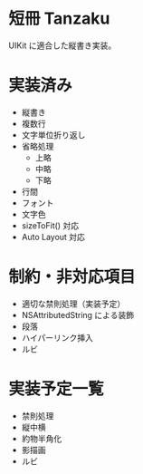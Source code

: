 # 短冊 Tanzaku

UIKit に適合した縦書き実装。

# 実装済み

- 縦書き
- 複数行
- 文字単位折り返し
- 省略処理
	- 上略
	- 中略
	- 下略
- 行間
- フォント
- 文字色
- sizeToFit() 対応
- Auto Layout 対応

# 制約・非対応項目

- 適切な禁則処理（実装予定）
- NSAttributedString による装飾
- 段落
- ハイパーリンク挿入
- ルビ

# 実装予定一覧

- 禁則処理
- 縦中横
- 約物半角化
- 影描画
- ルビ
